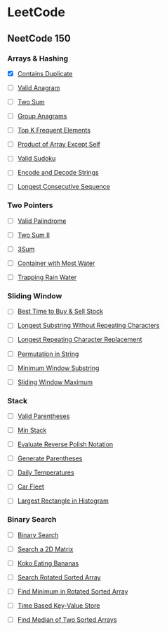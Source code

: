 # LeetCode

## NeetCode 150

### Arrays & Hashing
- [X] [Contains Duplicate](https://leetcode.com/problems/contains-duplicate/)

- [ ] [Valid Anagram](https://leetcode.com/problems/valid-anagram/)

- [ ] [Two Sum](https://leetcode.com/problems/two-sum/)

- [ ] [Group Anagrams](https://leetcode.com/problems/group-anagrams/)

- [ ] [Top K Frequent Elements](https://leetcode.com/problems/top-k-frequent-elements/)

- [ ] [Product of Array Except Self](https://leetcode.com/problems/product-of-array-except-self/)

- [ ] [Valid Sudoku](https://leetcode.com/problems/valid-sudoku/)

- [ ] [Encode and Decode Strings](https://www.lintcode.com/problem/659/)

- [ ] [Longest Consecutive Sequence](https://leetcode.com/problems/longest-consecutive-sequence/)


### Two Pointers

- [ ] [Valid Palindrome](https://leetcode.com/problems/valid-palindrome/)

- [ ] [Two Sum II](https://leetcode.com/problems/two-sum-ii-input-array-is-sorted/)

- [ ] [3Sum](https://leetcode.com/problems/3sum/)

- [ ] [Container with Most Water](https://leetcode.com/problems/container-with-most-water/)

- [ ] [Trapping Rain Water](https://leetcode.com/problems/trapping-rain-water/)


### Sliding Window

- [ ] [Best Time to Buy & Sell Stock](https://leetcode.com/problems/best-time-to-buy-and-sell-stock/)

- [ ] [Longest Substring Without Repeating Characters](https://leetcode.com/problems/longest-substring-without-repeating-characters/)

- [ ] [Longest Repeating Character Replacement](https://leetcode.com/problems/longest-repeating-character-replacement/)

- [ ] [Permutation in String](https://leetcode.com/problems/permutation-in-string/)

- [ ] [Minimum Window Substring](https://leetcode.com/problems/minimum-window-substring/)

- [ ] [Sliding Window Maximum](https://leetcode.com/problems/sliding-window-maximum/)


### Stack

- [ ] [Valid Parentheses](https://leetcode.com/problems/valid-parentheses/)

- [ ] [Min Stack](https://leetcode.com/problems/min-stack/)

- [ ] [Evaluate Reverse Polish Notation](https://leetcode.com/problems/evaluate-reverse-polish-notation/)

- [ ] [Generate Parentheses](https://leetcode.com/problems/generate-parentheses/)

- [ ] [Daily Temperatures](https://leetcode.com/problems/daily-temperatures/)

- [ ] [Car Fleet](https://leetcode.com/problems/car-fleet/)

- [ ] [Largest Rectangle in Histogram](https://leetcode.com/problems/largest-rectangle-in-histogram/)


### Binary Search

- [ ] [Binary Search](https://leetcode.com/problems/binary-search/)

- [ ] [Search a 2D Matrix](https://leetcode.com/problems/search-a-2d-matrix/)

- [ ] [Koko Eating Bananas](https://leetcode.com/problems/koko-eating-bananas/)

- [ ] [Search Rotated Sorted Array](https://leetcode.com/problems/search-in-rotated-sorted-array/)

- [ ] [Find Minimum in Rotated Sorted Array](https://leetcode.com/problems/find-minimum-in-rotated-sorted-array/)

- [ ] [Time Based Key-Value Store](https://leetcode.com/problems/time-based-key-value-store/)

- [ ] [Find Median of Two Sorted Arrays](https://leetcode.com/problems/median-of-two-sorted-arrays/)
